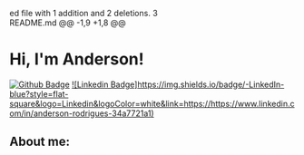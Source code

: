 ed file with 1 addition and 2 deletions.
 3  
README.md
@@ -1,9 +1,8 @@

# Hi, I'm Anderson!

[![Github Badge](https://img.shields.io/badge/-Github-000?style=flat-square&logo=Github&logoColor=white&link=https://github.com/andersonr2605)](https://github.com/andersonrs2605)
[![Linkedin Badge]https://img.shields.io/badge/-LinkedIn-blue?style=flat-square&logo=Linkedin&logoColor=white&link=https://https://www.linkedin.com/in/anderson-rodrigues-34a7721a1)](https://www.linkedin.com/in/anderson-rodrigues-34a7721a1/)

## About me:
